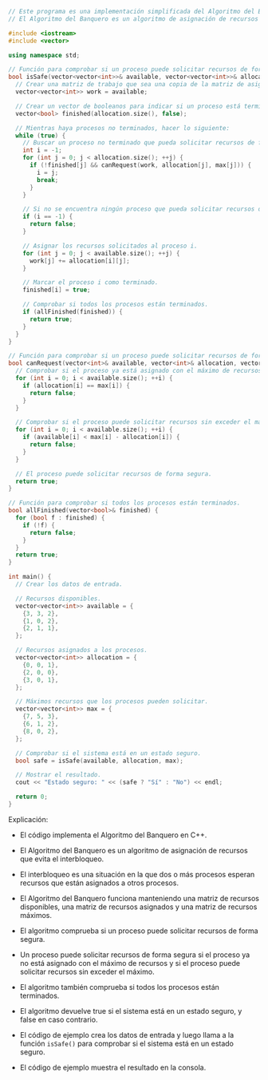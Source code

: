 ```c++
// Este programa es una implementación simplificada del Algoritmo del Banquero en C++.
// El Algoritmo del Banquero es un algoritmo de asignación de recursos que evita el interbloqueo.

#include <iostream>
#include <vector>

using namespace std;

// Función para comprobar si un proceso puede solicitar recursos de forma segura.
bool isSafe(vector<vector<int>>& available, vector<vector<int>>& allocation, vector<vector<int>>& max) {
  // Crear una matriz de trabajo que sea una copia de la matriz de asignación.
  vector<vector<int>> work = available;

  // Crear un vector de booleanos para indicar si un proceso está terminado.
  vector<bool> finished(allocation.size(), false);

  // Mientras haya procesos no terminados, hacer lo siguiente:
  while (true) {
    // Buscar un proceso no terminado que pueda solicitar recursos de forma segura.
    int i = -1;
    for (int j = 0; j < allocation.size(); ++j) {
      if (!finished[j] && canRequest(work, allocation[j], max[j])) {
        i = j;
        break;
      }
    }

    // Si no se encuentra ningún proceso que pueda solicitar recursos de forma segura, devolver false.
    if (i == -1) {
      return false;
    }

    // Asignar los recursos solicitados al proceso i.
    for (int j = 0; j < available.size(); ++j) {
      work[j] += allocation[i][j];
    }

    // Marcar el proceso i como terminado.
    finished[i] = true;

    // Comprobar si todos los procesos están terminados.
    if (allFinished(finished)) {
      return true;
    }
  }
}

// Función para comprobar si un proceso puede solicitar recursos de forma segura.
bool canRequest(vector<int>& available, vector<int>& allocation, vector<int>& max) {
  // Comprobar si el proceso ya está asignado con el máximo de recursos.
  for (int i = 0; i < available.size(); ++i) {
    if (allocation[i] == max[i]) {
      return false;
    }
  }

  // Comprobar si el proceso puede solicitar recursos sin exceder el máximo.
  for (int i = 0; i < available.size(); ++i) {
    if (available[i] < max[i] - allocation[i]) {
      return false;
    }
  }

  // El proceso puede solicitar recursos de forma segura.
  return true;
}

// Función para comprobar si todos los procesos están terminados.
bool allFinished(vector<bool>& finished) {
  for (bool f : finished) {
    if (!f) {
      return false;
    }
  }
  return true;
}

int main() {
  // Crear los datos de entrada.

  // Recursos disponibles.
  vector<vector<int>> available = {
    {3, 3, 2},
    {1, 0, 2},
    {2, 1, 1},
  };

  // Recursos asignados a los procesos.
  vector<vector<int>> allocation = {
    {0, 0, 1},
    {2, 0, 0},
    {3, 0, 1},
  };

  // Máximos recursos que los procesos pueden solicitar.
  vector<vector<int>> max = {
    {7, 5, 3},
    {6, 1, 2},
    {8, 0, 2},
  };

  // Comprobar si el sistema está en un estado seguro.
  bool safe = isSafe(available, allocation, max);

  // Mostrar el resultado.
  cout << "Estado seguro: " << (safe ? "Sí" : "No") << endl;

  return 0;
}
```

Explicación:

* El código implementa el Algoritmo del Banquero en C++.

* El Algoritmo del Banquero es un algoritmo de asignación de recursos que evita el interbloqueo.

* El interbloqueo es una situación en la que dos o más procesos esperan recursos que están asignados a otros procesos.

* El Algoritmo del Banquero funciona manteniendo una matriz de recursos disponibles, una matriz de recursos asignados y una matriz de recursos máximos.

* El algoritmo comprueba si un proceso puede solicitar recursos de forma segura.

* Un proceso puede solicitar recursos de forma segura si el proceso ya no está asignado con el máximo de recursos y si el proceso puede solicitar recursos sin exceder el máximo.

* El algoritmo también comprueba si todos los procesos están terminados.

* El algoritmo devuelve true si el sistema está en un estado seguro, y false en caso contrario.

* El código de ejemplo crea los datos de entrada y luego llama a la función `isSafe()` para comprobar si el sistema está en un estado seguro.

* El código de ejemplo muestra el resultado en la consola.
